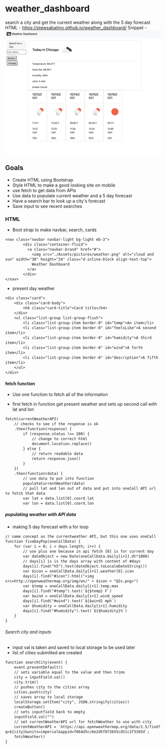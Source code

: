 # weather_dashboard
search a city and get the current weather along with the 5 day forecast
HTML - https://stewsabatino.github.io/weather_dashboard/
Snippet - <img src="./Assets/pictures/weather_snippet.png" alt="weather dashboard with Chicago's current weather and 5 day forecast">

## Goals
* Create HTML using Bootstrap
* Style HTML to make a good looking site on mobile
* use fetch to get data from APIs 
* Use data to populate current weather and a 5 day forecast
* Have a search bar to look up a city's forecast
* Save input to see recent searches

### HTML
* Boot strap to make navbar, search, cards
```
<nav class="navbar navbar-light bg-light mb-3">
        <div class="container-fluid">
          <a class="navbar-brand" href="#">
            <img src="./Assets/pictures/weather.png" alt="cloud and sun" width="30" height="24" class="d-inline-block align-text-top">
            Weather Dashboard
          </a>
        </div>
</nav>
```
* present day weather
```
<div class="card">
    <div class="card-body">
        <h4 class="card-title">Card title</h4>
    </div>
    <ul class="list-group list-group-flush">
        <li class="list-group-item border-0" id="temp">An item</li>
        <li class="list-group-item border-0" id="feelsLike">A second item</li>
        <li class="list-group-item border-0" id="humidity">A third item</li>
        <li class="list-group-item border-0" id="wind">A forth item</li>
        <li class="list-group-item border-0" id="description">A fifth item</li>
    </ul>
</div>
```

#### fetch function
* Use one function to fetch all of the information

* first fetch in function get present weather and sets up second call with lat and lon
```
fetch(currentWeatherAPI)
    // checks to see if the response is ok
    .then(function(response) {
        if (response.status !== 200) {
            // change to correct html
            document.location.replace()
        } else {
            // return readable data
            return response.json()
        }
    })
    .then(function(data) {
        // use data to put into function
        populateCurrentWeather(data)
        // pull lat and lon out of data and put into oneCall API url to fetch that data
        var lat = data.list[0].coord.lat
        var lon = data.list[0].coord.lon
```

##### populating weather with API data
* making 5 day forecast with a for loop
```
// same concept as the currentweather API, but this one uses oneCall 
function fiveDayPop(oneCallData) {
    for (var i = 0; i < days.length; i++) {
        // use plus one because in api fetch [0] is for current day
        var dateObject = new Date(oneCallData.daily[i+1].dt*1000)
        // days[i] is is the days array with content of #days
        days[i].find("h5").text(dateObject.toLocaleDateString())
        var $icon = oneCallData.daily[i+1].weather[0].icon
        days[i].find("#icon").html("<img src=http://openweathermap.org/img/wn/" + $icon + "@2x.png>")
        var $temp = oneCallData.daily[i+1].temp.max
        days[i].find("#temp").text(`${$temp} F`)
        var $wind = oneCallData.daily[i+1].wind_speed
        days[i].find("#wind").text(`${$wind} mph`)
        var $humidity = oneCallData.daily[i+1].humidity
        days[i].find("#humidity").text(`${$humidity}%`)
    }
}
```

###### Search city and inputs
* input val is taken and saved to local storage to be used later
* list of cities submitted are created

```
function searchCity(event) {
    event.preventDefault()
    // sets variable equal to the value and then trims
    city = inputField.val()
    city.trim()
    // pushes city to the cities array
    cities.push(city)
    // saves array to local storage
    localStorage.setItem("city", JSON.stringify(cities))
    createButton()
    // sets inputfield back to empty
    inputField.val("")
    // set currentWeatherAPI url for fetchWeather to use with city 
    currentWeatherAPI = `https://api.openweathermap.org/data/2.5/find?q=${city}&units=imperial&appid=f064d5cc6e2d5f072655cd51c2f3385d`;   
    fetchWeather()
}
```